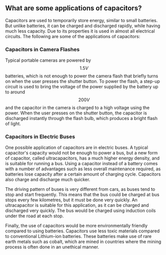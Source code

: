 ## What are some applications of capacitors?

Capacitors are used to temporarily store energy, similar to small batteries. But unlike batteries, it can be charged and discharged rapidly, while having much less capacity. Due to its properties it is used in almost all electrical circuits. The following are some of the applications of capacitors:

### Capacitors in Camera Flashes

Typical portable cameras are powered by $$1.5V$$ batteries, which is not enough to power the camera flash that briefly turns on when the user presses the shutter button. To power the flash, a step-up circuit is used to bring the voltage of the power supplied by the battery up to around $$200V$$ and the capacitor in the camera is charged to a high voltage using the power. When the user presses on the shutter button, the capacitor is discharged instantly through the flash bulb, which produces a bright flash of light.

### Capacitors in Electric Buses

One possible application of capacitors are in electric buses. A typical capacitor's capacity would not be enough to power a bus, but a new form of capacitor, called ultracapacitors, has a much higher energy density, and is suitable for running a bus. Using a capacitor instead of a battery comes with a number of advantages such as less overall maintenance required, as batteries lose capacity after a certain amount of charging cycle. Capacitors also charge and discharge much quicker.

The driving pattern of buses is very different from cars, as buses tend to stop and start frequently. This means that the bus could be charged at bus stops every few kilometres, but it must be done very quickly. An ultracapacitor is suitable for this application, as it can be charged and discharged very quickly. The bus would be charged using induction coils under the road at each stop.

Finally, the use of capacitors would be more environmentally friendly compared to using batteries. Capacitors use less toxic materials compared to conventional Lithium-ion batteries. These batteries make use of rare earth metals such as cobalt, which are mined in countries where the mining process is often done in an unethical manner.